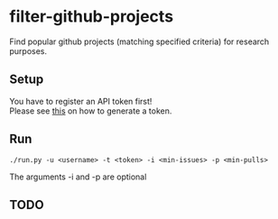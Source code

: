 # filter-github-projects
Find popular github projects (matching specified criteria) for research purposes.

## Setup
You have to register an API token first!  
Please see [this](https://help.github.com/articles/creating-an-access-token-for-command-line-use/) on how to generate a token.

## Run
`./run.py -u <username> -t <token> -i <min-issues> -p <min-pulls>` 

The arguments -i and -p are optional

## TODO

